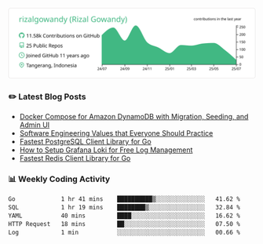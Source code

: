 ![profile-details](profile-summary-card-output/vue/0-profile-details.svg)

### :pencil2: Latest Blog Posts
<!-- BLOG-POST-LIST:START -->
- [Docker Compose for Amazon DynamoDB with Migration, Seeding, and Admin UI](https://medium.com/geekculture/docker-compose-for-amazon-dynamodb-with-migration-seeding-and-admin-ui-db11a348cc6a?source=rss-5763b0f1aba6------2)
- [Software Engineering Values that Everyone Should Practice](https://levelup.gitconnected.com/software-engineering-values-that-everyone-should-practice-c980d00cd103?source=rss-5763b0f1aba6------2)
- [Fastest PostgreSQL Client Library for Go](https://levelup.gitconnected.com/fastest-postgresql-client-library-for-go-579fa97909fb?source=rss-5763b0f1aba6------2)
- [How to Setup Grafana Loki for Free Log Management](https://levelup.gitconnected.com/how-to-setup-grafana-loki-for-free-log-management-ceb60558503c?source=rss-5763b0f1aba6------2)
- [Fastest Redis Client Library for Go](https://levelup.gitconnected.com/fastest-redis-client-library-for-go-7993f618f5ab?source=rss-5763b0f1aba6------2)
<!-- BLOG-POST-LIST:END -->

### 📊 Weekly Coding Activity
<!--START_SECTION:waka-->

```txt
Go             1 hr 41 mins    ██████████▒░░░░░░░░░░░░░░   41.62 %
SQL            1 hr 19 mins    ████████▒░░░░░░░░░░░░░░░░   32.84 %
YAML           40 mins         ████░░░░░░░░░░░░░░░░░░░░░   16.62 %
HTTP Request   18 mins         ██░░░░░░░░░░░░░░░░░░░░░░░   07.50 %
Log            1 min           ░░░░░░░░░░░░░░░░░░░░░░░░░   00.66 %
```

<!--END_SECTION:waka-->
